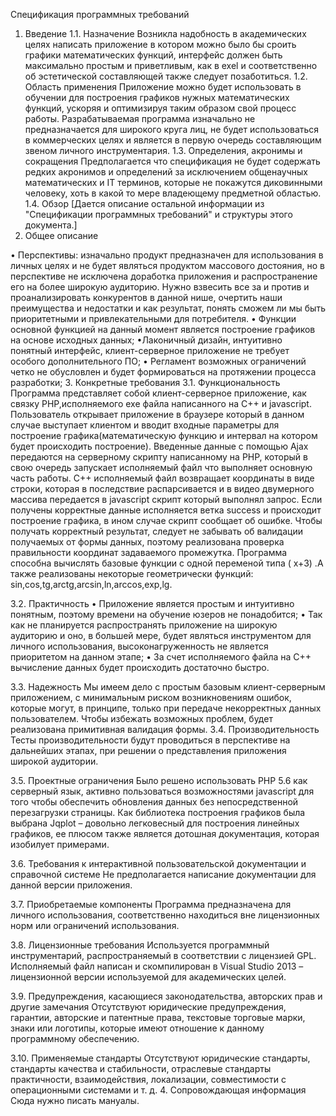 Спецификация программных требований 
1.	Введение
1.1.	Назначение
Возникла надобность в академических целях написать приложение в котором можно было бы сроить графики математических функций, интерфейс должен быть максимально простым и приветливым, как в exel и соответственно об эстетической составляющей также следует позаботиться.
1.2.	Область применения
Приложение можно будет использовать в обучении для построения графиков нужных математических функций, ускоряя и оптимизируя таким образом свой процесс работы. Разрабатываемая программа изначально не предназначается для широкого круга лиц, не будет использоваться в коммерческих целях и является в первую очередь составляющим звеном личного инструментария.
1.3.	Определения, акронимы и сокращения
Предполагается что спецификация не будет содержать редких акронимов и определений за исключением общенаучных математических и IT терминов, которые не покажутся диковинными человеку, хоть в какой то мере владеющему предметной областью. 
1.4.	Обзор
[Дается описание остальной информации из "Спецификации программных требований" и структуры этого документа.]
2.	Общее описание

• Перспективы: изначально продукт предназначен для использования в личных целях и не будет являться продуктом массового достояния, но в перспективе не исключена доработка приложения и распространение его на более широкую аудиторию. Нужно взвесить все за и против и проанализировать конкурентов в данной нише, очертить наши преимущества и недостатки и как результат, понять сможем ли мы быть приоритетными и привлекательными для потребителя. 
• Функции основной функцией на данный момент является построение графиков на основе исходных данных;
•Лаконичный дизайн, интуитивно понятный интерфейс, клиент-серверное приложение не требует особого дополнительного ПО;
• Регламент возможных ограничений четко не обусловлен и будет формироваться на протяжении процесса разработки;
3.	Конкретные требования 
3.1.	Функциональность 
Программа представляет собой клиент-серверное приложение, как связку PHP,исполняемого exe файла написанного на С++  и javascript. 
Пользователь открывает приложение в браузере который в данном случае выступает клиентом и вводит входные параметры для построение графика(математическую функцию и интервал на котором будет происходить построение). Введенные данные с помощью Ajax передаются на серверному скрипту написанному на PHP, который в свою очередь запускает исполняемый файл что выполняет основную часть работы. С++ исполняемый файл возвращает координаты в виде строки, которая в последствие распарсивается и в видео двумерного массива передается  в javascript скрипт который выполнял запрос. Если получены корректные данные исполняется ветка success и происходит построение графика, в ином случае скрипт сообщает об ошибке. 
Чтобы получать корректный результат, следует не забывать об валидации получаемых от формы данных, поэтому реализована проверка правильности координат задаваемого промежутка.
Программа способна вычислять базовые функции с одной переменой типа ( x+3) .А также реализованы некоторые геометрически функций: sin,cos,tg,arctg,arcsin,ln,arccos,exp,lg.
 
3.2.	Практичность 
• Приложение является простым и интуитивно понятным, поэтому времени на обучение юзеров не понадобится;
• Так как не планируется распространять приложение на широкую аудиторию и оно, в большей мере, будет являться инструментом для личного использования, высоконагруженность не является приоритетом на данном этапе;
• За счет исполняемого файла на С++  вычисление данных будет происходить достаточно быстро.

3.3.	Надежность
Мы имеем дело с простым базовым клиент-серверным приложением, с минимальным риском возникновениям ошибок, которые могут, в принципе, только при передаче некорректных данных пользователем. Чтобы избежать возможных проблем, будет реализована примитивная валидация формы.
3.4.	Производительность
Тесты производительности будут проводиться в перспективе на дальнейших этапах, при решении о представления приложения широкой аудитории.

3.5.	Проектные ограничения
Было решено использовать PHP 5.6 как серверный язык, активно пользоваться возможностями javascript для того чтобы обеспечить обновления данных без непосредственной перезагрузки страницы. Как библиотека построения графиков была выбрана Jqplot – довольно легковесный для построения линейных графиков, ее плюсом также является дотошная документация, которая изобилует примерами. 

3.6.	Требования к интерактивной пользовательской документации и справочной системе
Не предполагается написание документации для данной версии приложения.

3.7.	Приобретаемые компоненты
Программа предназначена для личного использования, соответственно находиться вне лицензионных норм или ограничений использования.

3.8.	Лицензионные требования
Используется программный инструментарий, распространяемый в соответствии с лицензией GPL. Исполняемый файл написан и скомпилирован в Visual Studio 2013 – лицензионной версии используемой для академических целей.

3.9.	Предупреждения, касающиеся законодательства, авторских прав и другие замечания
Отсутствуют юридические предупреждения, гарантии, авторские и патентные права, текстовые торговые марки, знаки или логотипы, которые имеют отношение к данному программному обеспечению.

3.10.	Применяемые стандарты
Отсутствуют юридические стандарты, стандарты качества и стабильности, отраслевые стандарты практичности, взаимодействия, локализации, совместимости с операционными системами и т. д.
4.	Сопровождающая информация
Сюда нужно писать мануалы.

